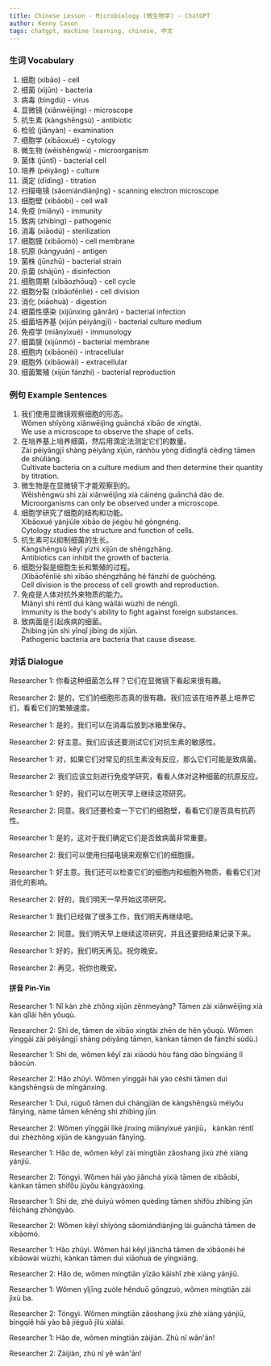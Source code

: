 ```yaml
---
title: Chinese Lesson - Microbiology (微生物学) - ChatGPT
author: Kenny Cason
tags: chatgpt, machine learning, chinese, 中文
---
```


### 生词 Vocabulary

1. 细胞 (xìbāo) - cell
2. 细菌 (xìjūn) - bacteria
3. 病毒 (bìngdú) - virus
4. 显微镜 (xiǎnwēijìng) - microscope
5. 抗生素 (kàngshēngsù) - antibiotic
6. 检验 (jiǎnyàn) - examination
7. 细胞学 (xìbāoxué) - cytology
8. 微生物 (wēishēngwù) - microorganism
9. 菌体 (jūntǐ) - bacterial cell
10. 培养 (péiyǎng) - culture
11. 滴定 (dīdìng) - titration
12. 扫描电镜 (sǎomiándiànjìng) - scanning electron microscope
13. 细胞壁 (xìbāobì) - cell wall
14. 免疫 (miǎnyì) - immunity
15. 致病 (zhìbìng) - pathogenic
16. 消毒 (xiāodú) - sterilization
17. 细胞膜 (xìbāomó) - cell membrane
18. 抗原 (kàngyuán) - antigen
19. 菌株 (jūnzhū) - bacterial strain
20. 杀菌 (shājūn) - disinfection
21. 细胞周期 (xìbāozhōuqī) - cell cycle
22. 细胞分裂 (xìbāofēnliè) - cell division
23. 消化 (xiāohuà) - digestion
24. 细菌性感染 (xìjūnxìng gǎnrǎn) - bacterial infection
25. 细菌培养基 (xìjūn péiyǎngjī) - bacterial culture medium
26. 免疫学 (miǎnyìxué) - immunology
27. 细菌膜 (xìjūnmó) - bacterial membrane
28. 细胞内 (xìbāonèi) - intracellular
29. 细胞外 (xìbāowài) - extracellular
30. 细菌繁殖 (xìjūn fánzhí) - bacterial reproduction

### 例句 Example Sentences

1. 我们使用显微镜观察细胞的形态。<br/>Wǒmen shǐyòng xiǎnwēijìng guānchá xìbāo de xíngtài.<br/>We use a microscope to observe the shape of cells.
2. 在培养基上培养细菌，然后用滴定法测定它们的数量。<br/>Zài péiyǎngjī shàng péiyǎng xìjūn, ránhòu yòng dīdìngfǎ cèdìng tāmen de shùliàng.<br/>Cultivate bacteria on a culture medium and then determine their quantity by titration.
3. 微生物是在显微镜下才能观察到的。<br/>Wēishēngwù shì zài xiǎnwēijìng xià cáinéng guānchá dào de.<br/>Microorganisms can only be observed under a microscope.
4. 细胞学研究了细胞的结构和功能。<br/>Xìbāoxué yánjiūle xìbāo de jiégòu hé gōngnéng.<br/>Cytology studies the structure and function of cells.
5. 抗生素可以抑制细菌的生长。<br/>Kàngshēngsù kěyǐ yìzhì xìjūn de shēngzhǎng.<br/>Antibiotics can inhibit the growth of bacteria.
6. 细胞分裂是细胞生长和繁殖的过程。<br/>(Xìbāofēnliè shì xìbāo shēngzhǎng hé fánzhí de guòchéng.<br/>Cell division is the process of cell growth and reproduction.
7. 免疫是人体对抗外来物质的能力。<br/>Miǎnyì shì réntǐ duì kàng wàilái wùzhì de nénglì.<br/>Immunity is the body's ability to fight against foreign substances.
8. 致病菌是引起疾病的细菌。<br/>Zhìbìng jūn shì yǐnqǐ jíbìng de xìjūn.<br/>Pathogenic bacteria are bacteria that cause disease.

### 对话 Dialogue

Researcher 1: 你看这种细菌怎么样？它们在显微镜下看起来很有趣。

Researcher 2: 是的，它们的细胞形态真的很有趣。我们应该在培养基上培养它们，看看它们的繁殖速度。

Researcher 1: 是的，我们可以在消毒后放到冰箱里保存。

Researcher 2: 好主意。我们应该还要测试它们对抗生素的敏感性。

Researcher 1: 对，如果它们对常见的抗生素没有反应，那么它们可能是致病菌。

Researcher 2: 我们应该立刻进行免疫学研究，看看人体对这种细菌的抗原反应。

Researcher 1: 好的，我们可以在明天早上继续这项研究。

Researcher 2: 同意。我们还要检查一下它们的细胞壁，看看它们是否具有抗药性。

Researcher 1: 是的，这对于我们确定它们是否致病菌非常重要。

Researcher 2: 我们可以使用扫描电镜来观察它们的细胞膜。

Researcher 1: 好主意。我们还可以检查它们的细胞内和细胞外物质，看看它们对消化的影响。

Researcher 2: 好的，我们明天一早开始这项研究。

Researcher 1: 我们已经做了很多工作，我们明天再继续吧。

Researcher 2: 同意。我们明天早上继续这项研究，并且还要把结果记录下来。

Researcher 1: 好的，我们明天再见。祝你晚安。

Researcher 2: 再见，祝你也晚安。

#### 拼音 Pin-Yin

Researcher 1: Nǐ kàn zhè zhǒng xìjūn zěnmeyàng? Tāmen zài xiǎnwēijìng xià kàn qǐlái hěn yǒuqù.

Researcher 2: Shì de, tāmen de xìbāo xíngtài zhēn de hěn yǒuqù. Wǒmen yīnggāi zài péiyǎngjī shàng péiyǎng tāmen, kànkan tāmen de fánzhí sùdù.)

Researcher 1: Shì de, wǒmen kěyǐ zài xiāodú hòu fàng dào bīngxiāng lǐ bǎocún.

Researcher 2: Hǎo zhǔyì. Wǒmen yīnggāi hái yào cèshì tāmen duì kàngshēngsù de mǐngǎnxìng.

Researcher 1: Duì, rúguǒ tāmen duì chángjiàn de kàngshēngsù méiyǒu fǎnyìng, nàme tāmen kěnéng shì zhìbìng jūn.

Researcher 2: Wǒmen yīnggāi lìkè jìnxíng miǎnyìxué yánjiū， kànkàn réntǐ duì zhèzhǒng xìjūn de kàngyuán fǎnyīng.

Researcher 1: Hǎo de, wǒmen kěyǐ zài míngtiān zǎoshang jìxù zhè xiàng yánjiū.

Researcher 2: Tóngyì. Wǒmen hái yào jiǎnchá yíxià tāmen de xìbāobì, kànkan tāmen shìfǒu jùyǒu kàngyàoxìng.

Researcher 1: Shì de, zhè duìyú wǒmen quèdìng tāmen shìfǒu zhìbìng jūn fēicháng zhòngyào.

Researcher 2: Wǒmen kěyǐ shǐyòng sǎomiándiànjìng lái guānchá tāmen de xìbāomó.

Researcher 1: Hǎo zhǔyì. Wǒmen hái kěyǐ jiǎnchá tāmen de xìbāonèi hé xìbāowài wùzhì, kànkan tāmen duì xiāohuà de yǐngxiǎng.

Researcher 2: Hǎo de, wǒmen míngtiān yīzǎo kāishǐ zhè xiàng yánjiū.

Researcher 1: Wǒmen yǐjīng zuòle hěnduō gōngzuò, wǒmen míngtiān zài jìxù ba.

Researcher 2: Tóngyì. Wǒmen míngtiān zǎoshang jìxù zhè xiàng yánjiū, bìngqiě hái yào bǎ jiéguǒ jìlù xiàlái.

Researcher 1: Hǎo de, wǒmen míngtiān zàijiàn. Zhù nǐ wǎn'ān!

Researcher 2: Zàijiàn, zhù nǐ yě wǎn'ān!